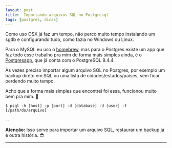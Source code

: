 ```yaml
---
layout: post
title:  Importando arquivos SQL no Postgresql
tags: [postgres, dicas]
---
```

Como uso OSX já faz um tempo, não perco muito tempo instalando um sgdb e configurando tudo, como fazia no Windows ou Linux.

Para o MySQL eu uso o [homebrew][1], mas para o Postgres existe um app que faz todo esse trabalho pra mim de forma mais simples ainda, é o [Postgresapp][2], que já conta com o PostgreSQL 9.4.4.

Às vezes preciso importar algum arquivo SQL no Postgres, por exemplo um backup direto em SQL ou uma lista de cidades/estados/países, sem ficar perdendo muito tempo.

Acho que a forma mais simples que encontrei foi essa, funcionou muito bem pra mim. :dancers:

`$ psql -h [host] -p [port] -d [database] -U [user] -f [/path/do/arquivo]`

--

**Atenção:** Isso serve para importar um arquivo SQL, restaurar um backup já é outra história. :sunglasses:

---
[1]: https://github.com/Homebrew/homebrew
[2]: http://postgresapp.com
